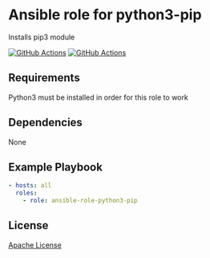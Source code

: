 Ansible role for python3-pip
==================================

Installs pip3 module

[![GitHub Actions](https://github.com/mongodb-ansible-roles/ansible-role-python3-pip/workflows/Molecule%20Test/badge.svg)](https://github.com/mongodb-ansible-roles/ansible-role-python3-pip/actions?query=workflow%3A%22Molecule+Test%22)
[![GitHub Actions](https://github.com/mongodb-ansible-roles/ansible-role-python3-pip/workflows/Release/badge.svg)](https://github.com/mongodb-ansible-roles/ansible-role-python3-pip/actions?query=workflow%3A%22Release%22)

Requirements
------------

Python3 must be installed in order for this role to work

Dependencies
------------

None

Example Playbook
----------------

```yaml
- hosts: all
  roles:
    - role: ansible-role-python3-pip
```

License
-------

[Apache License](LICENSE)

